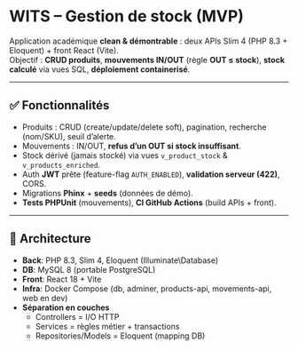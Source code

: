 # WITS – Gestion de stock (MVP)

Application académique **clean & démontrable** : deux APIs Slim 4 (PHP 8.3 + Eloquent) + front React (Vite).  
Objectif : **CRUD produits**, **mouvements IN/OUT** (règle **OUT ≤ stock**), **stock calculé** via vues SQL, **déploiement containerisé**.

---

## ✅ Fonctionnalités
- Produits : CRUD (create/update/delete soft), pagination, recherche (nom/SKU), seuil d’alerte.
- Mouvements : IN/OUT, **refus d’un OUT si stock insuffisant**.
- Stock dérivé (jamais stocké) via vues `v_product_stock` & `v_products_enriched`.
- Auth **JWT** prête (feature-flag `AUTH_ENABLED`), **validation serveur (422)**, CORS.
- Migrations **Phinx** + **seeds** (données de démo).
- **Tests PHPUnit** (mouvements), **CI GitHub Actions** (build APIs + front).

---

## 🧱 Architecture
- **Back**: PHP 8.3, Slim 4, Eloquent (Illuminate\Database)
- **DB**: MySQL 8 (portable PostgreSQL)
- **Front**: React 18 + Vite
- **Infra**: Docker Compose (db, adminer, products-api, movements-api, web en dev)
- **Séparation en couches**
    - Controllers = I/O HTTP
    - Services = règles métier + transactions
    - Repositories/Models = Eloquent (mapping DB)  

